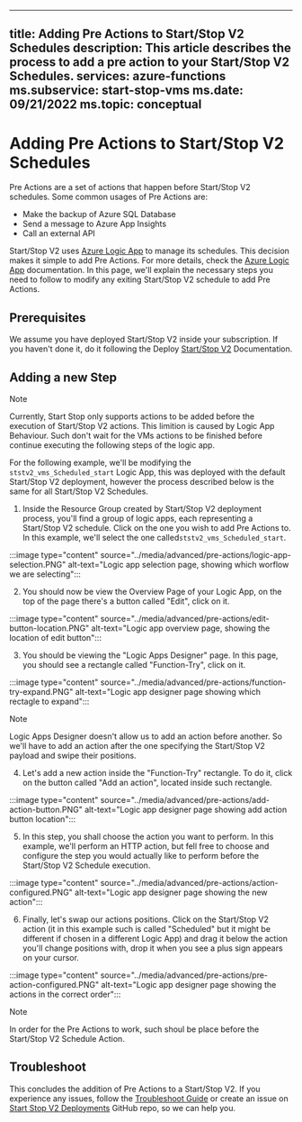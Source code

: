 
---
title: Adding Pre Actions to Start/Stop V2 Schedules
description: This article describes the process to add a pre action to your Start/Stop V2 Schedules.
services: azure-functions
ms.subservice: start-stop-vms
ms.date: 09/21/2022
ms.topic: conceptual
---

# Adding Pre Actions to Start/Stop V2 Schedules

Pre Actions are a set of actions that happen before Start/Stop V2 schedules. Some common usages of Pre Actions are: 

 - Make the backup of Azure SQL Database
 - Send a message to Azure App Insights
 - Call an external API

Start/Stop V2 uses [Azure Logic App](../../../logic-apps/logic-apps-overview.md) to manage its schedules. This decision makes it simple to add Pre Actions. For more details, check the [Azure Logic App](../../../logic-apps/logic-apps-overview.md) documentation. In this page, we'll explain the necessary steps you need to follow to modify any exiting Start/Stop V2 schedule to add Pre Actions. 

## Prerequisites

We assume you have deployed Start/Stop V2 inside your subscription. If you haven't done it, do it following the Deploy [Start/Stop V2](../deploy.md) Documentation.

## Adding a new Step

> [!NOTE]
> Currently, Start Stop only supports actions to be added before the execution of Start/Stop V2 actions. This limition is caused by Logic App Behaviour. Such don't wait for the VMs actions to be finished before continue executing the following steps of the logic app.

For the following example, we'll be modifying the `ststv2_vms_Scheduled_start` Logic App, this was deployed with the default Start/Stop V2 deployment, however the process described below is the same for all Start/Stop V2 Schedules.

 1. Inside the Resource Group created by Start/Stop V2 deployment process, you'll find a group of logic apps, each representing a Start/Stop V2 schedule. Click on the one you wish to add Pre Actions to. In this example, we'll select the one called`ststv2_vms_Scheduled_start`.

:::image type="content" source="../media/advanced/pre-actions/logic-app-selection.PNG" alt-text="Logic app selection page, showing which worflow we are selecting":::

 2. You should now be view the Overview Page of your Logic App, on the top of the page there's a button called "Edit", click on it.

:::image type="content" source="../media/advanced/pre-actions/edit-button-location.PNG" alt-text="Logic app overview page, showing the location of edit button":::

 3. You should be viewing the "Logic Apps Designer" page. In this page, you should see a rectangle called "Function-Try", click on it.

:::image type="content" source="../media/advanced/pre-actions/function-try-expand.PNG" alt-text="Logic app designer page showing which rectagle to expand":::

> [!NOTE]
> Logic Apps Designer doesn't allow us to add an action before another. So we'll have to add an action after the one specifying the Start/Stop V2 payload and swipe their positions. 

 4. Let's add a new action inside the "Function-Try" rectangle. To do it, click on the button called "Add an action", located inside such rectangle.

 :::image type="content" source="../media/advanced/pre-actions/add-action-button.PNG" alt-text="Logic app designer page showing add action button location":::

 5. In this step, you shall choose the action you want to perform. In this example, we'll perform an HTTP action, but fell free to choose and configure the step you would actually like to perform before the Start/Stop V2 Schedule execution.
 
:::image type="content" source="../media/advanced/pre-actions/action-configured.PNG" alt-text="Logic app designer page showing the new action":::

 6. Finally, let's swap our actions positions. Click on the Start/Stop V2 action (it in this example such is called "Scheduled" but it might be different if chosen in a different Logic App) and drag it below the action you'll change positions with, drop it when you see a plus sign appears on your cursor.

:::image type="content" source="../media/advanced/pre-actions/pre-action-configured.PNG" alt-text="Logic app designer page showing the actions in the correct order":::

> [!NOTE]
>  In order for the Pre Actions to work, such shoul be place before the Start/Stop V2 Schedule Action.

## Troubleshoot
This concludes the addition of Pre Actions to a Start/Stop V2. If you experience any issues, follow the [Troubleshoot Guide](../troubleshoot.md) or create an issue on [Start Stop V2 Deployments](https://github.com/microsoft/startstopv2-deployments.md) GitHub repo, so we can help you.